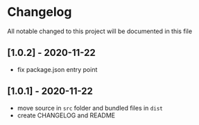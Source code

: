 # Changelog
All notable changed to this project will be documented in this file

## [1.0.2] - 2020-11-22
- fix package.json entry point

## [1.0.1] - 2020-11-22
- move source in `src` folder and bundled files in `dist`
- create CHANGELOG and README